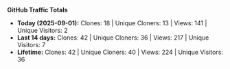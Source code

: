 
**GitHub Traffic Totals**

- **Today (2025-09-01):** Clones: 18 | Unique Cloners: 13 | Views: 141 | Unique Visitors: 2
- **Last 14 days:** Clones: 42 | Unique Cloners: 36 | Views: 217 | Unique Visitors: 7
- **Lifetime:** Clones: 42 | Unique Cloners: 40 | Views: 224 | Unique Visitors: 36
